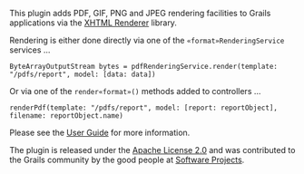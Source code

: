 This plugin adds PDF, GIF, PNG and JPEG rendering facilities to Grails applications via the [XHTML Renderer](https://xhtmlrenderer.dev.java.net/) library.

Rendering is either done directly via one of the `«format»RenderingService` services …

    ByteArrayOutputStream bytes = pdfRenderingService.render(template: "/pdfs/report", model: [data: data])

Or via one of the `render«format»()` methods added to controllers …

    renderPdf(template: "/pdfs/report", model: [report: reportObject], filename: reportObject.name)

Please see the [User Guide](http://gpc.github.com/grails-rendering/ "Grails Rendering Plugin @ GitHub") for more information.

The plugin is released under the [Apache License 2.0](http://www.apache.org/licenses/LICENSE-2.0.html "Apache License, Version 2.0 - The Apache Software Foundation") and was contributed to the Grails community by the good people at [Software Projects](http://sp.com.au/ "Software Projects - Home").